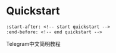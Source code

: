 # Quickstart

```{include} ../README.md
:start-after: <!-- start quickstart -->
:end-before: <!-- end quickstart -->
```
Telegram中文简明教程
